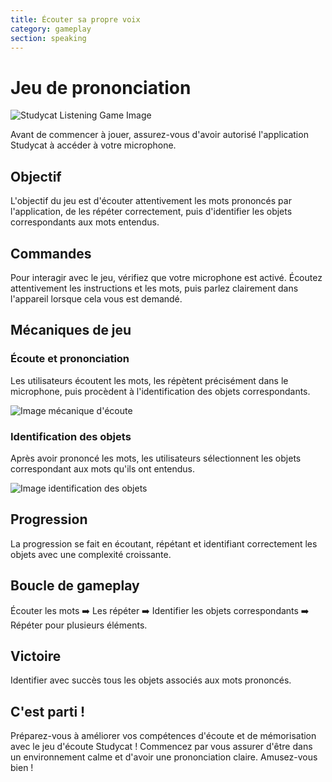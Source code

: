 ```yaml
---
title: Écouter sa propre voix
category: gameplay
section: speaking
---
```

# Jeu de prononciation

![Studycat Listening Game Image](https://help.studycat.com/hc/article_attachments/34787998441881)

Avant de commencer à jouer, assurez-vous d'avoir autorisé l'application Studycat à accéder à votre microphone.

## Objectif

L'objectif du jeu est d'écouter attentivement les mots prononcés par l'application, de les répéter correctement, puis d'identifier les objets correspondants aux mots entendus.

## Commandes

Pour interagir avec le jeu, vérifiez que votre microphone est activé. Écoutez attentivement les instructions et les mots, puis parlez clairement dans l'appareil lorsque cela vous est demandé.

## Mécaniques de jeu

### Écoute et prononciation

Les utilisateurs écoutent les mots, les répètent précisément dans le microphone, puis procèdent à l'identification des objets correspondants.

![Image mécanique d'écoute](https://help.studycat.com/hc/article_attachments/34787998444057)

### Identification des objets

Après avoir prononcé les mots, les utilisateurs sélectionnent les objets correspondant aux mots qu'ils ont entendus.

![Image identification des objets](https://help.studycat.com/hc/article_attachments/34787998447001)

## Progression

La progression se fait en écoutant, répétant et identifiant correctement les objets avec une complexité croissante.

## Boucle de gameplay

Écouter les mots ➡️ Les répéter ➡️ Identifier les objets correspondants ➡️ Répéter pour plusieurs éléments.

## Victoire

Identifier avec succès tous les objets associés aux mots prononcés.

## C'est parti !

Préparez-vous à améliorer vos compétences d'écoute et de mémorisation avec le jeu d'écoute Studycat ! Commencez par vous assurer d'être dans un environnement calme et d'avoir une prononciation claire. Amusez-vous bien !